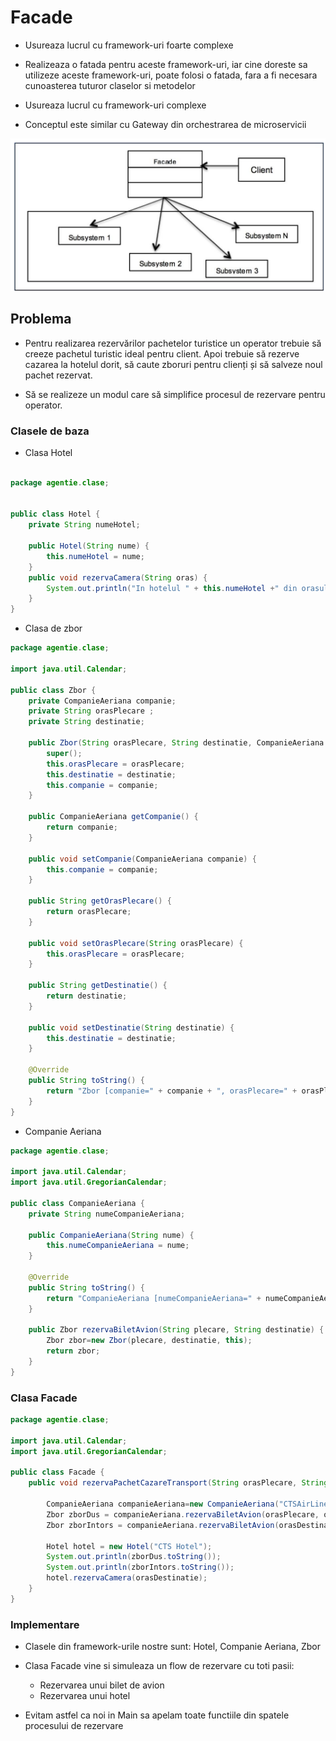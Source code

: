 # Facade

- Usureaza lucrul cu framework-uri foarte complexe

- Realizeaza o fatada pentru aceste framework-uri, iar cine doreste sa utilizeze aceste framework-uri, poate folosi o fatada, fara a fi necesara cunoasterea tuturor claselor si metodelor

- Usureaza lucrul cu framework-uri complexe

- Conceptul este similar cu Gateway din orchestrarea de microservicii

![Facade Diagram](../img/Facade%20Diagram.png)

## Problema

- Pentru realizarea rezervărilor pachetelor turistice un operator trebuie să creeze pachetul turistic ideal pentru client. Apoi trebuie să rezerve cazarea la hotelul dorit, să caute zboruri pentru clienți și să salveze noul pachet rezervat.

- Să se realizeze un modul care să simplifice procesul de rezervare pentru operator.

### Clasele de baza

- Clasa Hotel

```java

package agentie.clase;


public class Hotel {
	private String numeHotel;

	public Hotel(String nume) {
		this.numeHotel = nume;
	}
	public void rezervaCamera(String oras) {
		System.out.println("In hotelul " + this.numeHotel +" din orasul " + oras + " se rezerva o camera.");
	}
}
```

- Clasa de zbor

```java
package agentie.clase;

import java.util.Calendar;

public class Zbor {
	private CompanieAeriana companie;
	private String orasPlecare ;
	private String destinatie;

	public Zbor(String orasPlecare, String destinatie, CompanieAeriana companie) {
		super();
		this.orasPlecare = orasPlecare;
		this.destinatie = destinatie;
		this.companie = companie;
	}

	public CompanieAeriana getCompanie() {
		return companie;
	}

	public void setCompanie(CompanieAeriana companie) {
		this.companie = companie;
	}

	public String getOrasPlecare() {
		return orasPlecare;
	}

	public void setOrasPlecare(String orasPlecare) {
		this.orasPlecare = orasPlecare;
	}

	public String getDestinatie() {
		return destinatie;
	}

	public void setDestinatie(String destinatie) {
		this.destinatie = destinatie;
	}

	@Override
	public String toString() {
		return "Zbor [companie=" + companie + ", orasPlecare=" + orasPlecare + ", destinatie=" + destinatie + "]";
	}
}
```

- Companie Aeriana

```java
package agentie.clase;

import java.util.Calendar;
import java.util.GregorianCalendar;

public class CompanieAeriana {
	private String numeCompanieAeriana;

	public CompanieAeriana(String nume) {
		this.numeCompanieAeriana = nume;
	}

	@Override
	public String toString() {
		return "CompanieAeriana [numeCompanieAeriana=" + numeCompanieAeriana + "]";
	}

	public Zbor rezervaBiletAvion(String plecare, String destinatie) {
		Zbor zbor=new Zbor(plecare, destinatie, this);
		return zbor;
	}
}
```

### Clasa Facade

```java
package agentie.clase;

import java.util.Calendar;
import java.util.GregorianCalendar;

public class Facade {
	public void rezervaPachetCazareTransport(String orasPlecare, String orasDestinatie) {

		CompanieAeriana companieAeriana=new CompanieAeriana("CTSAirLines");
		Zbor zborDus = companieAeriana.rezervaBiletAvion(orasPlecare, orasDestinatie);
		Zbor zborIntors = companieAeriana.rezervaBiletAvion(orasDestinatie, orasPlecare);

		Hotel hotel = new Hotel("CTS Hotel");
		System.out.println(zborDus.toString());
		System.out.println(zborIntors.toString());
		hotel.rezervaCamera(orasDestinatie);
	}
}
```

### Implementare

- Clasele din framework-urile nostre sunt: Hotel, Companie Aeriana, Zbor

- Clasa Facade vine si simuleaza un flow de rezervare cu toti pasii:

  - Rezervarea unui bilet de avion
  - Rezervarea unui hotel

- Evitam astfel ca noi in Main sa apelam toate functiile din spatele procesului de rezervare
